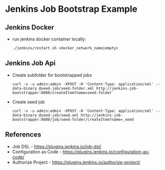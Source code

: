 # Jenkins Job Bootstrap Example

## Jenkins Docker

* run jenkins docker container locally:
  ```
  ./jenkins/restart.sh <docker_network_name|empty>
  ```


## Jenkins Job Api

* Create subfolder for bootstrapped jobs
  ```
  curl -v -u admin:admin -XPOST -H 'Content-Type: application/xml' --data-binary @seed-job/seed-folder.xml http://jenkins-job-bootstrapper:8080/createItem?name=seed-folder
  ```

* Create seed job
  ```
  curl -v -u admin:admin -XPOST -H 'Content-Type: application/xml' --data-binary @seed-job/seed.xml http://jenkins-job-bootstrapper:8080/job/seed-folder/createItem?name=_seed
  ```

## References

* Job DSL - https://plugins.jenkins.io/job-dsl/
* Configuration as Code - https://plugins.jenkins.io/configuration-as-code/
* Authorize Project - https://plugins.jenkins.io/authorize-project/